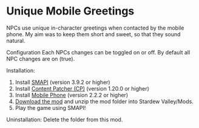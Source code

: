 # Unique Mobile Greetings
NPCs use unique in-character greetings when contacted by the mobile phone. My aim was to keep them short and sweet, so that they sound natural.

Configuration
Each NPCs changes can be toggled on or off. By default all NPC changes are on (true).

Installation:
1. Install <a href="https://smapi.io/">SMAPI</a> (version 3.9.2 or higher)
2. Install <a href="https://www.nexusmods.com/stardewvalley/mods/1915">Content Patcher (CP)</a> (version 1.20.0 or higher)
3. Install <a href="https://www.nexusmods.com/stardewvalley/mods/6523">Mobile Phone</a> (version 2.2.2 or higher)
4. <a href="https://github.com/LenneDalben/StardewValleyModsGPL/releases/">Download the mod</a> and unzip the mod folder into Stardew Valley/Mods.
5. Play the game using SMAPI!

Uninstallation:
Delete the folder from this mod.